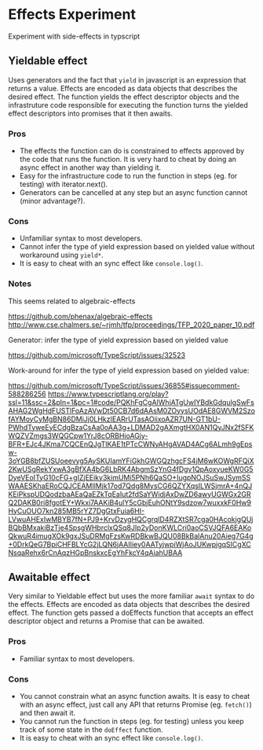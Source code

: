 # Effects Experiment

Experiment with side-effects in typscript

## Yieldable effect

Uses generators and the fact that `yield` in javascript is an expression that returns a value.
Effects are encoded as data objects that describes the desired effect.
The function yields the effect descriptor objects and the infrastruture code responsible for executing the function turns the yielded effect descriptors into promises that it then awaits.

### Pros

- The effects the function can do is constrained to effects approved by the code that runs the function. It is very hard to cheat by doing an async effect in another way than yielding it.
- Easy for the infrastructure code to run the function in steps (eg. for testing) with iterator.next().
- Generators can be cancelled at any step but an async function cannot (minor advantage?).

### Cons

- Unfamiliar syntax to most developers.
- Cannot infer the type of yield expression based on yielded value without workaround using `yield*`.
- It is easy to cheat with an sync effect like `console.log()`.

### Notes

This seems related to algebraic-effects

https://github.com/phenax/algebraic-effects
http://www.cse.chalmers.se/~rjmh/tfp/proceedings/TFP_2020_paper_10.pdf

Generator: infer the type of yield expression based on yielded value

https://github.com/microsoft/TypeScript/issues/32523

Work-around for infer the type of yield expression based on yielded value:

https://github.com/microsoft/TypeScript/issues/36855#issuecomment-588286256
https://www.typescriptlang.org/play?ssl=11&ssc=2&pln=1&pc=1#code/PQKhFgCgAIWhjATgUwIYBdkGdqulgSwFsAHAG2WgHdFUSTlFoAzAVwDt50CB7d6dAAsM0ZOyysUOdAE8GWVM2SzofAYMoyCyMgBN86DMiJj0LHkzIEARrUTasAOiixoAZR7UN-GT1bU-PWhdTyweEyECdgBzaCsAa0oAA3g+LDMAD2gAXmgtHX0AN1QyJNx2fSFKWQZVZmgs3WQGCpw1YrJ8cORBHioAGjy-BFR+EJc4JKma7CQCEnQJgTlKAE1tPTcCWNyAHgAVAD4ACg6ALmh9gEpsw-3oYGB8bfZUSUoeevyg5AySKUIamYFiGkhGWGQzhgcFS4jM6wKOWgRFQiX2KwUSgRekYxwA3gBfXA4bG6LbRK4AbgmSzYnG4fDgv1QpAoxyueKW0G5DyeVEoITyG10cFG+gIZjEEiky3kimUMi5PNh6QaSO+IugpNOJSuSwJSymSSWAAESKhaERoCQJCEAMIlMjk17od7Qdg8MysCG6QZYXqsILWSjmrA+4nQJKEiPkspUDQodzbaAEaQaEZkTqEaIut2fdSaYWidjAxDwZD6awyUGWGx2GRQ2DAKB0ri8fgotEY+Wkxi7AAKiB4ulY5cGbjEuhONtY9sdzow7wuxxkF0Hw9HyCuOUO7kn285MB5rYZ7DgGtxFuia6HI-LVwuAHExIwMBYB7fN+PJ9+KrvDzygHQCgrqID4RZXtSR7cga0HAcokjgQUjBQbBMxakiBzTje4SpsgWHbrclxQSq8JIp2yDonKWLCri0aoCSVJQFA6EAKoQkwuR4imugXOk9gxJSuDRMgFzsKwRDBkwBJQU08BkBalAnu20Aieg7G4g+0DrkQeG7BpiCHFBLYcG2jLQN6jAAIIiey0AATyjwpiWjAoJUKwpjgqSICgXCNsqaRehx6rCnAqzHGpBnskxcEgYhFkcY4qAiahUBAA

## Awaitable effect

Very similar to Yieldable effect but uses the more familiar `await` syntax to do the effects.
Effects are encoded as data objects that describes the desired effect.
The function gets passed a doEffects function that accepts an effect descriptor object and returns a Promise that can be awaited.

### Pros

- Familiar syntax to most developers.

### Cons

- You cannot constrain what an async function awaits. It is easy to cheat with an async effect, just call any API that returns Promise (eg. `fetch()`) and then await it.
- You cannot run the function in steps (eg. for testing) unless you keep track of some state in the `doEffect` function.
- It is easy to cheat with an sync effect like `console.log()`.
